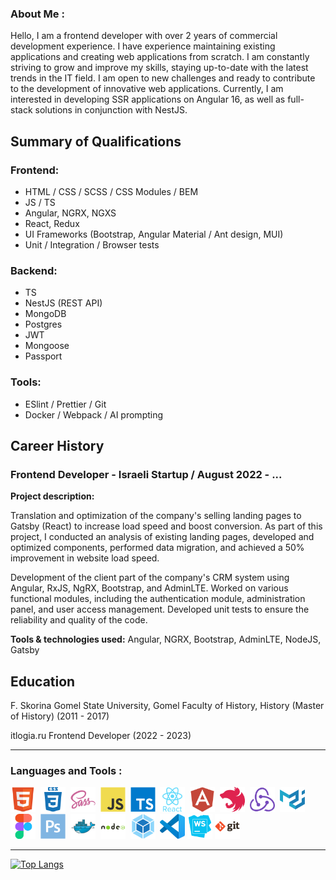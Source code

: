 ### About Me :

Hello, I am a frontend developer with over 2 years of commercial development experience. I have experience maintaining existing applications and creating web applications from scratch. I am constantly striving to grow and improve my skills, staying up-to-date with the latest trends in the IT field. I am open to new challenges and ready to contribute to the development of innovative web applications. Currently, I am interested in developing SSR applications on Angular 16, as well as full-stack solutions in conjunction with NestJS.

## Summary of Qualifications

### Frontend:
- HTML / CSS / SCSS / CSS Modules / BEM
- JS / TS
- Angular, NGRX, NGXS
- React, Redux
- UI Frameworks (Bootstrap, Angular Material / Ant design, MUI)
- Unit / Integration / Browser tests

### Backend:
- TS
- NestJS (REST API)
- MongoDB
- Postgres
- JWT
- Mongoose
- Passport

### Tools:
- ESlint / Prettier / Git
- Docker / Webpack / AI prompting


## Career History

### Frontend Developer - Israeli Startup / August 2022 - ...

**Project description:**

Translation and optimization of the company's selling landing pages to Gatsby (React) to increase load speed and boost conversion. As part of this project, I conducted an analysis of existing landing pages, developed and optimized components, performed data migration, and achieved a 50% improvement in website load speed.

Development of the client part of the company's CRM system using Angular, RxJS, NgRX, Bootstrap, and AdminLTE. Worked on various functional modules, including the authentication module, administration panel, and user access management. Developed unit tests to ensure the reliability and quality of the code.

**Tools & technologies used:** Angular, NGRX, Bootstrap, AdminLTE, NodeJS, Gatsby

## Education

F. Skorina Gomel State University, Gomel
Faculty of History, History (Master of History) (2011 - 2017)

itlogia.ru
Frontend Developer (2022 - 2023)

---
### Languages and Tools :

<div>
  <img src="https://github.com/devicons/devicon/blob/master/icons/html5/html5-original.svg" title="HTML5" alt="HTML" width="40" height="40"/>&nbsp;
  <img src="https://github.com/devicons/devicon/blob/master/icons/css3/css3-plain-wordmark.svg"  title="CSS3" alt="CSS" width="40" height="40"/>&nbsp;
  <img src="https://github.com/devicons/devicon/blob/master/icons/sass/sass-original.svg"  title="SASS" alt="SASS" width="40" height="40"/>&nbsp;
  <img src="https://github.com/devicons/devicon/blob/master/icons/javascript/javascript-original.svg" title="JavaScript" alt="JavaScript" width="40" height="40"/>&nbsp;
  <img src="https://github.com/devicons/devicon/blob/master/icons/typescript/typescript-original.svg" title="TypeScript" alt="TypeScript" width="40" height="40"/>&nbsp;
  <img src="https://github.com/devicons/devicon/blob/master/icons/react/react-original-wordmark.svg" title="React" alt="React" width="40" height="40"/>&nbsp;
  <img src="https://github.com/devicons/devicon/blob/master/icons/angularjs/angularjs-plain.svg" title="Angular" alt="Angular" width="40" height="40"/>&nbsp;
  <img src="https://github.com/devicons/devicon/blob/master/icons/nestjs/nestjs-plain.svg" title="Nest" alt="Nest" width="40" height="40"/>&nbsp;
  <img src="https://github.com/devicons/devicon/blob/master/icons/redux/redux-original.svg" title="Redux" alt="Redux " width="40" height="40"/>&nbsp;
  <img src="https://github.com/devicons/devicon/blob/master/icons/materialui/materialui-original.svg" title="Material UI" alt="Material UI" width="40" height="40"/>&nbsp;
  <img src="https://github.com/devicons/devicon/blob/master/icons/figma/figma-original.svg" title="Figma" alt="Figma" width="40" height="40"/>&nbsp;
  <img src="https://github.com/devicons/devicon/blob/master/icons/photoshop/photoshop-plain.svg" title="Photoshop" alt="Photoshop" width="40" height="40"/>&nbsp;
  <img src="https://github.com/devicons/devicon/blob/master/icons/docker/docker-original.svg" title="Docker" alt="Docker" width="40" height="40"/>&nbsp;
  <img src="https://github.com/devicons/devicon/blob/master/icons/nodejs/nodejs-original-wordmark.svg" title="NodeJS" alt="NodeJS" width="40" height="40"/>&nbsp;
  <img src="https://github.com/devicons/devicon/blob/master/icons/webpack/webpack-original.svg" title="Webpack" alt="Webpack" width="40" height="40"/>&nbsp;
  <img src="https://github.com/devicons/devicon/blob/master/icons/vscode/vscode-original.svg" title="VScode" alt="VScode" width="40" height="40"/>
  <img src="https://github.com/devicons/devicon/blob/master/icons/webstorm/webstorm-plain.svg" title="Webstorm" alt="Webstorm" width="40" height="40"/>
  <img src="https://github.com/devicons/devicon/blob/master/icons/git/git-original-wordmark.svg" title="Git" alt="Git" width="40" height="40"/>
</div>

---

[![Top Langs](https://github-readme-stats.vercel.app/api/top-langs/?username=IvanKirik&layout=compact&theme=vision-friendly-dark)](https://github.com/anuraghazra/github-readme-stats)
